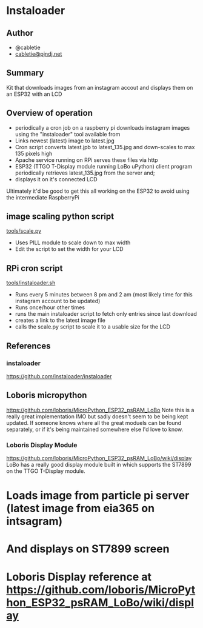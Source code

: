 # Instaloader
## Author
* @cabletie
* cabletie@pjndj.net

## Summary
Kit that downloads images from an instagram accout and displays them on an ESP32 with an LCD

## Overview of operation
* periodically a cron job on a raspberry pi downloads instagram images using the "instaloader" tool available from 
* Links newest (latest) image to latest.jpg
* Cron script converts latest.jpb to latest_135.jpg and down-scales to max 135 pixels high
* Apache service running on RPi serves these files via http
* ESP32 (TTGO T-Display module running LoBo uPython) client program periodically retrieves latest_135.jpg from the server and;
* displays it on it's connected LCD

Ultimately it'd be good to get this all working on the ESP32 to avoid using the intermediate RaspberryPi

## image scaling python script
[tools/scale.py](https://github.com/cabletie/instaloader/blob/master/tools/instaloader.sh)
* Uses PILL module to scale down to max width
* Edit the script to set the width for your LCD

## RPi cron script
[tools/instaloader.sh](https://github.com/cabletie/instaloader/blob/master/tools/scale.py)
* Runs every 5 minutes between 8 pm and 2 am (most likely time for this instagram account to be updated)
* Runs once/hour other times
* runs the main instaloader script to fetch only entries since last download
* creates a link to the latest image file
* calls the scale.py script to scale it to a usable size for the LCD

## References
### instaloader
https://github.com/instaloader/instaloader

## Loboris micropython
https://github.com/loboris/MicroPython_ESP32_psRAM_LoBo
Note this is a really great implementation IMO but sadly doesn't seem to be being kept updated. If someone knows where all the great moduels  can be found separately, or if it's being maintained somewhere else I'd love to know.

### Loboris Display Module
https://github.com/loboris/MicroPython_ESP32_psRAM_LoBo/wiki/display
LoBo has a really good display module built in which supports the ST7899 on the TTGO T-Display module.

# Loads image from particle pi server (latest image from eia365 on intsagram)
# And displays on ST7899 screen
# Loboris Display reference at https://github.com/loboris/MicroPython_ESP32_psRAM_LoBo/wiki/display
